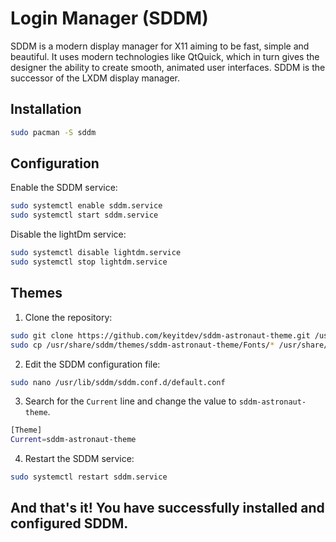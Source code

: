 # Login Manager (SDDM)

SDDM is a modern display manager for X11 aiming to be fast, simple and beautiful. It uses modern technologies like QtQuick, which in turn gives the designer the ability to create smooth, animated user interfaces. SDDM is the successor of the LXDM display manager.

## Installation
```zsh
sudo pacman -S sddm
```

## Configuration
Enable the SDDM service:
```zsh
sudo systemctl enable sddm.service
sudo systemctl start sddm.service
```

Disable the lightDm service:
```zsh
sudo systemctl disable lightdm.service
sudo systemctl stop lightdm.service
```

## Themes
1. Clone the repository:
```zsh
sudo git clone https://github.com/keyitdev/sddm-astronaut-theme.git /usr/share/sddm/themes/sddm-astronaut-theme
sudo cp /usr/share/sddm/themes/sddm-astronaut-theme/Fonts/* /usr/share/fonts/
```

2. Edit the SDDM configuration file:
```zsh
sudo nano /usr/lib/sddm/sddm.conf.d/default.conf
```
3. Search for the `Current` line and change the value to `sddm-astronaut-theme`.
```zsh
[Theme]
Current=sddm-astronaut-theme
```

4. Restart the SDDM service:
```zsh
sudo systemctl restart sddm.service
```

## And that's it! You have successfully installed and configured SDDM.


